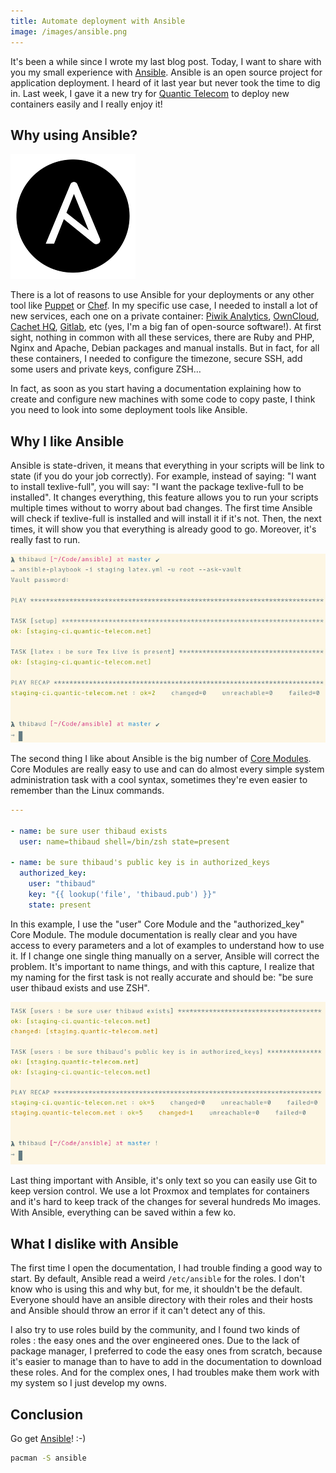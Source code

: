 ```yaml
---
title: Automate deployment with Ansible
image: /images/ansible.png
---
```


It's been a while since I wrote my last blog post. Today, I want to share with you my small experience with [Ansible](http://www.ansible.com/). Ansible is an open source project for application deployment. I heard of it last year but never took the time to dig in. Last week, I gave it a new try for [Quantic Telecom](https://www.quantic-telecom.net) to deploy new containers easily and I really enjoy it!

<!--more-->

## Why using Ansible?

![Ansible is simple IT automation](/images/ansible.png)

There is a lot of reasons to use Ansible for your deployments or any other tool like [Puppet](https://puppetlabs.com/) or [Chef](https://www.chef.io/chef/). In my specific use case, I needed to install a lot of new services, each one on a private container: [Piwik Analytics](https://piwik.org/), [OwnCloud](https://owncloud.org/), [Cachet HQ](https://cachethq.io/), [Gitlab](https://about.gitlab.com/), etc (yes, I'm a big fan of open-source software!). At first sight, nothing in common with all these services, there are Ruby and PHP, Nginx and Apache, Debian packages and manual installs. But in fact, for all these containers, I needed to configure the timezone, secure SSH, add some users and private keys, configure ZSH…

In fact, as soon as you start having a documentation explaining how to create and configure new machines with some code to copy paste, I think you need to look into some deployment tools like Ansible.

## Why I like Ansible

Ansible is state-driven, it means that everything in your scripts will be link to state (if you do your job correctly). For example, instead of saying: "I want to install texlive-full", you will say: "I want the package texlive-full to be installed". It changes everything, this feature allows you to run your scripts multiple times without to worry about bad changes. The first time Ansible will check if texlive-full is installed and will install it if it's not. Then, the next times, it will show you that everything is already good to go. Moreover, it's really fast to run.

![latex-full is already installed, two "ok"s, no "changed"](/images/ansible-ok.jpg)

The second thing I like about Ansible is the big number of [Core Modules](http://docs.ansible.com/ansible/modules_core.html). Core Modules are really easy to use and can do almost every simple system administration task with a cool syntax, sometimes they're even easier to remember than the Linux commands.
```yaml
---

- name: be sure user thibaud exists
  user: name=thibaud shell=/bin/zsh state=present

- name: be sure thibaud's public key is in authorized_keys
  authorized_key:
    user: "thibaud"
    key: "{{ lookup('file', 'thibaud.pub') }}"
    state: present
```

In this example, I use the "user" Core Module and the "authorized_key" Core Module. The module documentation is really clear and you have access to every parameters and a lot of examples to understand how to use it. If I change one single thing manually on a server, Ansible will correct the problem. It's important to name things, and with this capture, I realize that my naming for the first task is not really accurate and should be: "be sure user thibaud exists and use ZSH".

![thibaud is using bash for the staging server, one "ok", one "changed"](/images/ansible-changed.jpg)

Last thing important with Ansible, it's only text so you can easily use Git to keep version control. We use a lot Proxmox and templates for containers and it's hard to keep track of the changes for several hundreds Mo images. With Ansible, everything can be saved within a few ko.

## What I dislike with Ansible

The first time I open the documentation, I had trouble finding a good way to start. By default, Ansible read a weird `/etc/ansible` for the roles. I don't know who is using this and why but, for me, it shouldn't be the default. Everyone should have an ansible directory with their roles and their hosts and Ansible should throw an error if it can't detect any of this.

I also try to use roles build by the community, and I found two kinds of roles : the easy ones and the over engineered ones. Due to the lack of package manager, I preferred to code the easy ones from scratch, because it's easier to manage than to have to add in the documentation to download these roles. And for the complex ones, I had troubles make them work with my system so I just develop my owns.

## Conclusion

Go get [Ansible](http://www.ansible.com/)! :-)
```bash
pacman -S ansible
```
